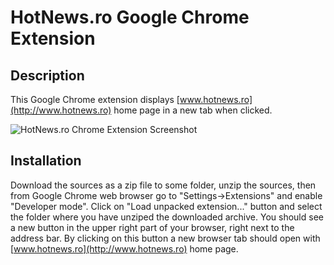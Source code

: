 HotNews.ro Google Chrome Extension
===========================


Description
-----------

This Google Chrome extension displays [www.hotnews.ro](http://www.hotnews.ro) home page in a new tab when clicked.

![HotNews.ro Chrome Extension Screenshot](hnScreenshot.png)

Installation
------------
Download the sources as a zip file to some folder, unzip the sources, then from Google Chrome web browser go to 
"Settings->Extensions" and enable "Developer mode". Click on "Load unpacked extension..." button and select the folder
where you have unziped the downloaded archive. You should see a new button in the upper right part of your browser, right
next to the address bar. By clicking on this button a new browser tab should open with [www.hotnews.ro](http://www.hotnews.ro) 
home page.
